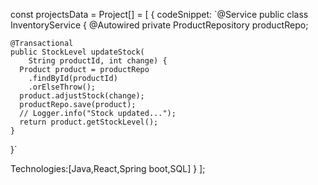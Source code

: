 const projectsData = Project[] = [
  {
codeSnippet: 
`@Service
public class InventoryService {
    @Autowired
    private ProductRepository productRepo;

    @Transactional
    public StockLevel updateStock(
        String productId, int change) {
      Product product = productRepo
        .findById(productId)
        .orElseThrow(); 
      product.adjustStock(change);
      productRepo.save(product);
      // Logger.info("Stock updated...");
      return product.getStockLevel();
    }
}`

Technologies:[Java,React,Spring boot,SQL]
}
];

